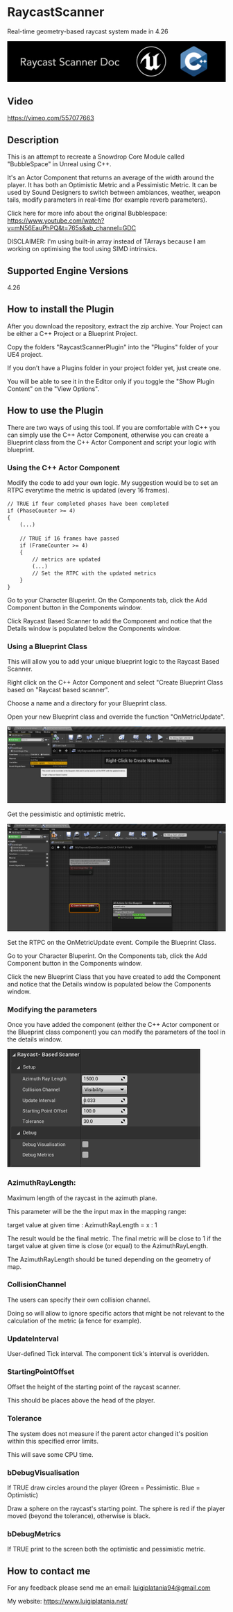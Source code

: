 # RaycastScanner
Real-time geometry-based raycast system made in 4.26

![](Documentation/Images/Image01.png)
 
## Video
https://vimeo.com/557077663
 
## Description

This is an attempt to recreate a Snowdrop Core Module called "BubbleSpace" in Unreal using C++.

It's an Actor Component that returns an average of the width around the player. It has both an Optimistic Metric and a Pessimistic Metric.
It can be used by Sound Designers to switch between ambiances, weather, weapon tails, modify parameters in real-time (for example reverb parameters).

Click here for more info about the original Bubblespace:
https://www.youtube.com/watch?v=mN56EauPhPQ&t=765s&ab_channel=GDC

DISCLAIMER:
I'm using built-in array instead of TArrays because I am working on optimising the tool using SIMD intrinsics.


## Supported Engine Versions
4.26 

## How to install the Plugin 
After you download the repository, extract the zip archive. Your Project can be either a C++ Project or a Blueprint Project. 

Copy the folders "RaycastScannerPlugin" into the "Plugins" folder of your UE4 project. 

If you don’t have a Plugins folder in your project folder yet, just create one.

You will be able to see it in the Editor only if you toggle the "Show Plugin Content" on the "View Options".


## How to use the Plugin
There are two ways of using this tool. If you are comfortable with C++ you can simply use the C++ Actor Component, otherwise you can create a Blueprint class from the C++ Actor Component and script your logic with blueprint.

### Using the C++ Actor Component
Modify the code to add your own logic. My suggestion would be to set an RTPC everytime the metric is updated (every 16 frames).
```
// TRUE if four completed phases have been completed
if (PhaseCounter >= 4)
{
	(...)

	// TRUE if 16 frames have passed
	if (FrameCounter >= 4)
	{
		// metrics are updated
		(...)
		// Set the RTPC with the updated metrics
	}
}	
```

Go to your Character Bluperint. On the Components tab, click the Add Component button in the Components window.

Click Raycast Based Scanner to add the Component and notice that the Details window is populated below the Components window.

### Using a Blueprint Class
This will allow you to add your unique blueprint logic to the Raycast Based Scanner.

Right click on the C++ Actor Component and select "Create Blueprint Class based on "Raycast based scanner". 

Choose a name and a directory for your Blueprint class.

Open your new Blueprint class and override the function "OnMetricUpdate".

![](Documentation/Images/Image02.png)

Get the pessimistic and optimistic metric.

![](Documentation/Images/Image03.png)

Set the RTPC on the OnMetricUpdate event. Compile the Blueprint Class.

Go to your Character Bluperint. On the Components tab, click the Add Component button in the Components window.

Click the new Blueprint Class that you have created to add the Component and notice that the Details window is populated below the Components window.


### Modifying the parameters
Once you have added the component (either the C++ Actor component or the Blueprint class component) you can modify the parameters of the tool in the details window.

![](Documentation/Images/Image04.png)

### AzimuthRayLength: 
Maximum length of the raycast in the azimuth plane. 

This parameter will be the the input max in the mapping range:

target value at given time : AzimuthRayLength = x : 1 

The result would be the final metric. The final metric will be close to 1 if the target value at given time is close (or equal) to the AzimuthRayLength. 

The AzimuthRayLength should be tuned depending on the geometry of map. 


### CollisionChannel
The users can specify their own collision channel. 

Doing so will allow to ignore specific actors that might be not relevant to the calculation of the metric (a fence for example).

### UpdateInterval
User-defined Tick interval. The component tick's interval is overidden.

### StartingPointOffset
Offset the height of the starting point of the raycast scanner.

This should be places above the head of the player.

### Tolerance
The system does not measure if the parent actor changed it's position within this specified error limits.

This will save some CPU time.


### bDebugVisualisation
If TRUE draw circles around the player (Green = Pessimistic. Blue = Optimistic) 

Draw a sphere on the raycast's starting point. The sphere is red if the player moved (beyond the tolerance), otherwise is black.

### bDebugMetrics
If TRUE print to the screen both the optimistic and pessimistic metric.

## How to contact me
For any feedback please send me an email: 
luigiplatania94@gmail.com

My website: https://www.luigiplatania.net/
